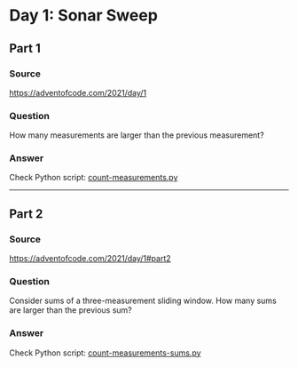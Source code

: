 # Day 1: Sonar Sweep

## Part 1

### Source

https://adventofcode.com/2021/day/1

### Question

How many measurements are larger than the previous measurement?

### Answer

Check Python script: [count-measurements.py](./count-measurements.py)

---

## Part 2

### Source

https://adventofcode.com/2021/day/1#part2

### Question

Consider sums of a three-measurement sliding window. How many sums are larger than the previous sum?

### Answer

Check Python script: [count-measurements-sums.py](./count-measurements-sums.py)


